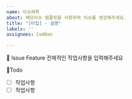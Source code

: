 ```yaml
---
name: 이슈제목
about: 해당이슈 템플릿을 사용하여 이슈를 생성해주세요.
title: "[타입] - 설명"
labels: ''
assignees: CodHan

---
```


📕 Issue Feature 
전체적인 작업사항을 입력해주세요

🧾Todo
- [ ] 작업사항
- [ ] 작업사항
